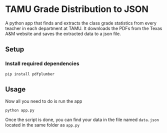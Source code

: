 # TAMU Grade Distribution to JSON
A python app that finds and extracts the class grade statistics from every teacher in each department at TAMU. It downloads the PDFs from the Texas A&M website and saves the extracted data to a json file.

## Setup
### Install required dependencies
```
pip install pdfplumber
```
## Usage
Now all you need to do is run the app
```
python app.py
```
Once the script is done, you can find your data in the file named ```data.json``` located in the same folder as ```app.py```

